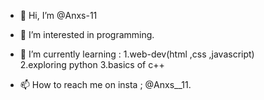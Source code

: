 - 👋 Hi, I’m @Anxs-11 

- 👀 I’m interested in programming.

- 🌱 I’m currently learning  : 
                                1.web-dev(html ,css ,javascript)  
                                2.exploring python 
                                3.basics of c++
                                
- 📫 How to reach me on insta ; @Anxs__11.

